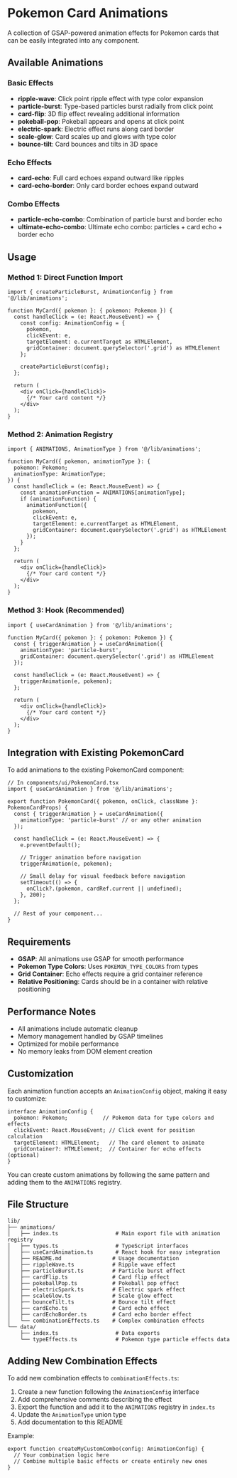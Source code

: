 # Pokemon Card Animations

A collection of GSAP-powered animation effects for Pokemon cards that can be easily integrated into any component.

## Available Animations

### Basic Effects
- **ripple-wave**: Click point ripple effect with type color expansion
- **particle-burst**: Type-based particles burst radially from click point
- **card-flip**: 3D flip effect revealing additional information
- **pokeball-pop**: Pokeball appears and opens at click point
- **electric-spark**: Electric effect runs along card border
- **scale-glow**: Card scales up and glows with type color
- **bounce-tilt**: Card bounces and tilts in 3D space

### Echo Effects
- **card-echo**: Full card echoes expand outward like ripples
- **card-echo-border**: Only card border echoes expand outward

### Combo Effects
- **particle-echo-combo**: Combination of particle burst and border echo
- **ultimate-echo-combo**: Ultimate echo combo: particles + card echo + border echo

## Usage

### Method 1: Direct Function Import

```tsx
import { createParticleBurst, AnimationConfig } from '@/lib/animations';

function MyCard({ pokemon }: { pokemon: Pokemon }) {
  const handleClick = (e: React.MouseEvent) => {
    const config: AnimationConfig = {
      pokemon,
      clickEvent: e,
      targetElement: e.currentTarget as HTMLElement,
      gridContainer: document.querySelector('.grid') as HTMLElement
    };
    
    createParticleBurst(config);
  };

  return (
    <div onClick={handleClick}>
      {/* Your card content */}
    </div>
  );
}
```

### Method 2: Animation Registry

```tsx
import { ANIMATIONS, AnimationType } from '@/lib/animations';

function MyCard({ pokemon, animationType }: { 
  pokemon: Pokemon; 
  animationType: AnimationType;
}) {
  const handleClick = (e: React.MouseEvent) => {
    const animationFunction = ANIMATIONS[animationType];
    if (animationFunction) {
      animationFunction({
        pokemon,
        clickEvent: e,
        targetElement: e.currentTarget as HTMLElement,
        gridContainer: document.querySelector('.grid') as HTMLElement
      });
    }
  };

  return (
    <div onClick={handleClick}>
      {/* Your card content */}
    </div>
  );
}
```

### Method 3: Hook (Recommended)

```tsx
import { useCardAnimation } from '@/lib/animations';

function MyCard({ pokemon }: { pokemon: Pokemon }) {
  const { triggerAnimation } = useCardAnimation({
    animationType: 'particle-burst',
    gridContainer: document.querySelector('.grid') as HTMLElement
  });

  const handleClick = (e: React.MouseEvent) => {
    triggerAnimation(e, pokemon);
  };

  return (
    <div onClick={handleClick}>
      {/* Your card content */}
    </div>
  );
}
```

## Integration with Existing PokemonCard

To add animations to the existing PokemonCard component:

```tsx
// In components/ui/PokemonCard.tsx
import { useCardAnimation } from '@/lib/animations';

export function PokemonCard({ pokemon, onClick, className }: PokemonCardProps) {
  const { triggerAnimation } = useCardAnimation({
    animationType: 'particle-burst' // or any other animation
  });

  const handleClick = (e: React.MouseEvent) => {
    e.preventDefault();
    
    // Trigger animation before navigation
    triggerAnimation(e, pokemon);
    
    // Small delay for visual feedback before navigation
    setTimeout(() => {
      onClick?.(pokemon, cardRef.current || undefined);
    }, 200);
  };

  // Rest of your component...
}
```

## Requirements

- **GSAP**: All animations use GSAP for smooth performance
- **Pokemon Type Colors**: Uses `POKEMON_TYPE_COLORS` from types
- **Grid Container**: Echo effects require a grid container reference
- **Relative Positioning**: Cards should be in a container with relative positioning

## Performance Notes

- All animations include automatic cleanup
- Memory management handled by GSAP timelines
- Optimized for mobile performance
- No memory leaks from DOM element creation

## Customization

Each animation function accepts an `AnimationConfig` object, making it easy to customize:

```tsx
interface AnimationConfig {
  pokemon: Pokemon;           // Pokemon data for type colors and effects
  clickEvent: React.MouseEvent; // Click event for position calculation
  targetElement: HTMLElement;   // The card element to animate
  gridContainer?: HTMLElement;  // Container for echo effects (optional)
}
```

You can create custom animations by following the same pattern and adding them to the `ANIMATIONS` registry.

## File Structure

```
lib/
├── animations/
│   ├── index.ts                  # Main export file with animation registry
│   ├── types.ts                  # TypeScript interfaces
│   ├── useCardAnimation.ts       # React hook for easy integration
│   ├── README.md                # Usage documentation
│   ├── rippleWave.ts            # Ripple wave effect
│   ├── particleBurst.ts         # Particle burst effect
│   ├── cardFlip.ts              # Card flip effect
│   ├── pokeballPop.ts           # Pokeball pop effect
│   ├── electricSpark.ts         # Electric spark effect
│   ├── scaleGlow.ts             # Scale glow effect
│   ├── bounceTilt.ts            # Bounce tilt effect
│   ├── cardEcho.ts              # Card echo effect
│   ├── cardEchoBorder.ts        # Card echo border effect
│   └── combinationEffects.ts    # Complex combination effects
└── data/
    ├── index.ts                  # Data exports
    └── typeEffects.ts            # Pokemon type particle effects data
```

## Adding New Combination Effects

To add new combination effects to `combinationEffects.ts`:

1. Create a new function following the `AnimationConfig` interface
2. Add comprehensive comments describing the effect
3. Export the function and add it to the `ANIMATIONS` registry in `index.ts`
4. Update the `AnimationType` union type
5. Add documentation to this README

Example:
```tsx
export function createMyCustomCombo(config: AnimationConfig) {
  // Your combination logic here
  // Combine multiple basic effects or create entirely new ones
}
```